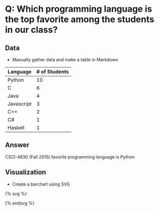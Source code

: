 # Q: Which programming language is the top favorite among the students in our class?

## Data

* Manually gather data and make a table in Markdown

| Language | # of Students |
| -- | -- |
| Python | 10 |
| C | 6 |
| Java | 4 |
| Javascript | 3 |
| C++ | 2 |
| C# | 1 |
| Haskell | 1 |

## Answer

CSCI-4830 (Fall 2015) favorite programming language is Python

## Visualization

* Create a barchart using SVG

{% svg %}

<!-- extend this into a barchart -->
<rect x="0" width="20" height="300" style="fill:rgb(0,0,255);stroke-width:3;stroke:rgb(0,0,0)" />
<rect x="30" width="20" height="180" style="fill:rgb(0,0,255);stroke-width:3;stroke:rgb(0,0,0)" />
<rect x="60" width="20" height="120" style="fill:rgb(0,0,255);stroke-width:3;stroke:rgb(0,0,0)" />
<rect x="90" width="20" height="90" style="fill:rgb(0,0,255);stroke-width:3;stroke:rgb(0,0,0)" />
<rect x="120" width="20" height="60" style="fill:rgb(0,0,255);stroke-width:3;stroke:rgb(0,0,0)" />
<rect x="150" width="20" height="30" style="fill:rgb(0,0,255);stroke-width:3;stroke:rgb(0,0,0)" />
<rect x="180" width="20" height="30" style="fill:rgb(0,0,255);stroke-width:3;stroke:rgb(0,0,0)" />

{% endsvg %}
